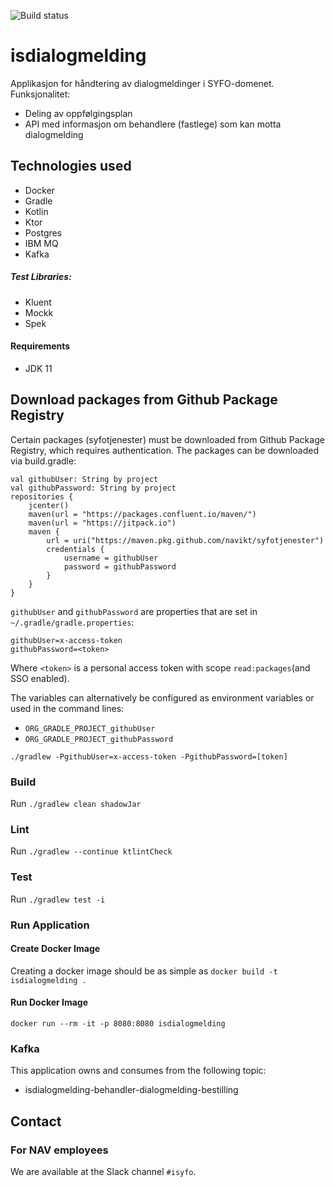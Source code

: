 ![Build status](https://github.com/navikt/isdialogmelding/workflows/main/badge.svg?branch=master)

# isdialogmelding

Applikasjon for håndtering av dialogmeldinger i SYFO-domenet. Funksjonalitet:

* Deling av oppfølgingsplan
* API med informasjon om behandlere (fastlege) som kan motta dialogmelding

## Technologies used

* Docker
* Gradle
* Kotlin
* Ktor
* Postgres
* IBM MQ
* Kafka

##### Test Libraries:

* Kluent
* Mockk
* Spek

#### Requirements

* JDK 11

## Download packages from Github Package Registry

Certain packages (syfotjenester) must be downloaded from Github Package Registry, which requires authentication. The
packages can be downloaded via build.gradle:

```
val githubUser: String by project
val githubPassword: String by project
repositories {
    jcenter()
    maven(url = "https://packages.confluent.io/maven/")
    maven(url = "https://jitpack.io")
    maven {
        url = uri("https://maven.pkg.github.com/navikt/syfotjenester")
        credentials {
            username = githubUser
            password = githubPassword
        }
    }
}
```

`githubUser` and `githubPassword` are properties that are set in `~/.gradle/gradle.properties`:

```
githubUser=x-access-token
githubPassword=<token>
```

Where `<token>` is a personal access token with scope `read:packages`(and SSO enabled).

The variables can alternatively be configured as environment variables or used in the command lines:

* `ORG_GRADLE_PROJECT_githubUser`
* `ORG_GRADLE_PROJECT_githubPassword`

```
./gradlew -PgithubUser=x-access-token -PgithubPassword=[token]
```

### Build

Run `./gradlew clean shadowJar`

### Lint

Run `./gradlew --continue ktlintCheck`

### Test

Run `./gradlew test -i`

### Run Application

#### Create Docker Image

Creating a docker image should be as simple as `docker build -t isdialogmelding .`

#### Run Docker Image

`docker run --rm -it -p 8080:8080 isdialogmelding`

### Kafka

This application owns and consumes from the following topic:

* isdialogmelding-behandler-dialogmelding-bestilling

## Contact

### For NAV employees

We are available at the Slack channel `#isyfo`.

